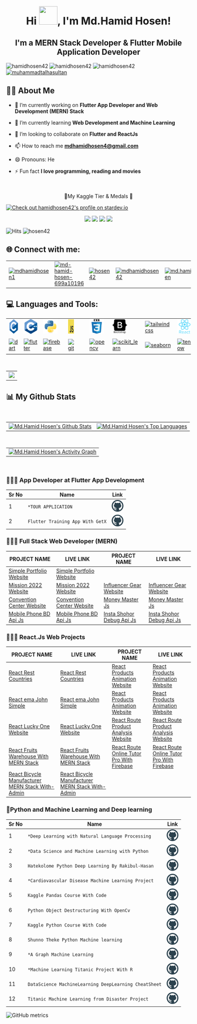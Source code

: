 <h1 align="center">Hi <img src="https://raw.githubusercontent.com/MartinHeinz/MartinHeinz/master/wave.gif" width="50px" height="50px">, I'm Md.Hamid Hosen!</h1>

<h2 align="center">I'm a MERN Stack Developer & Flutter Mobile Application Developer </h2>

<div class="row">
    <img src="https://img.shields.io/github/followers/hamidhosen42?label=Github%20followers&style=for-the-badge" alt="hamidhosen42" />
    <img src="https://img.shields.io/github/stars/hamidhosen42?label=Github%20stars&style=for-the-badge" alt="hamidhosen42" />
    <img  src="https://komarev.com/ghpvc/?username=hamidhosen42&label=Profile Views&color=blue&style=for-the-badge" alt="hamidhosen42" />
     <a href="https://linkedin.com/in/md-hamid-hosen-699a10196" target="blank"><img src="https://img.shields.io/badge/-CONNECT-blue?style=for-the-badge&logo=Linkedin&link=https://www.linkedin.com/in/muhammadtalhasultan/" alt="muhammadtalhasultan" /> </a>
 </div>
 
<!-- <img align="right" alt="Coding" width="400" style={height:30px} src="https://cdn.dribbble.com/users/1162077/screenshots/3848914/programmer.gif"> -->
<!-- <img align="right" style={"margin-top: 30px"} alt="GIF" src="https://github.com/abhisheknaiidu/abhisheknaiidu/blob/master/code.gif?raw=true" width="400" height="300" /> -->

## 🙋‍♂️ About Me

- 🔭 I’m currently working on **Flutter App Developer and Web Development (MERN) Stack**

- 🌱 I’m currently learning **Web Development and Machine Learning**

- 👯 I’m looking to collaborate on **Flutter and ReactJs**

- 📫 How to reach me **mdhamidhosen4@gmail.com**

- 😄 Pronouns: He 

- ⚡ Fun fact **I love programming, reading and movies**


<p align="center">

  <br/>
  <p align="center">🥇My Kaggle Tier & Medals 🥇</p>
 
</p>


<p align="center">

  <a align="center" href="https://stardev.io/developers/hamidhosen42"><img alt="Check out hamidhosen42&apos;s profile on stardev.io" src="https://stardev.io/developers/hamidhosen42/badge/languages/global.svg" /></a>
 
</p>

</p>
<p align="center">
  <img src="https://road-to-kaggle-grandmaster.vercel.app/api/badges/hosen42 /competition/dark" />
  <img src="https://road-to-kaggle-grandmaster.vercel.app/api/badges/hosen42 /dataset/dark" />
  <img src="https://road-to-kaggle-grandmaster.vercel.app/api/badges/hosen42 /notebook/dark" />
  <img src="https://road-to-kaggle-grandmaster.vercel.app/api/badges/hosen42 /discussion/dark" />
</p>

![Hits](https://hits.seeyoufarm.com/api/count/incr/badge.svg?url=https%3A%2F%2Fgithub.com%2Fhosen42%2Fkaggle-badge&count_bg=%23DDAA17&title_bg=%23555555&icon=&icon_color=%23E7E7E7&title=hits&edge_flat=false)
![hosen42](https://road-to-kaggle-grandmaster.vercel.app/api/simple/hosen42 )


## 🌐 Connect with me: 

<table cellspacing="0" cellpadding="0" style="border:none;">
  <tr>
    <td>
      <a href="https://twitter.com/mdhamidhosen1" target="blank"><img align="center" src="https://raw.githubusercontent.com/rahuldkjain/github-profile-readme-generator/master/src/images/icons/Social/twitter.svg" alt="mdhamidhosen1" height="30" width="40" /></a>
    </td>
    <td>
     <a href="https://linkedin.com/in/md-hamid-hosen-699a10196" target="blank"><img align="center" src="https://raw.githubusercontent.com/rahuldkjain/github-profile-readme-generator/master/src/images/icons/Social/linked-in-alt.svg" alt="md-hamid-hosen-699a10196" height="30" width="40" /></a>
    </td>
    <td>
     <a href="https://kaggle.com/hosen42" target="blank"><img align="center" src="https://raw.githubusercontent.com/rahuldkjain/github-profile-readme-generator/master/src/images/icons/Social/kaggle.svg" alt="hosen42" height="30" width="40" /></a>
    </td>
      <td>
     <a href="https://fb.com/mdhamidhosen42" target="blank"><img align="center" src="https://raw.githubusercontent.com/rahuldkjain/github-profile-readme-generator/master/src/images/icons/Social/facebook.svg" alt="mdhamidhosen42" height="30" width="40" /></a>
    </td>
      <td>
<a href="https://instagram.com/md.hamidhosen" target="blank"><img align="center" src="https://raw.githubusercontent.com/rahuldkjain/github-profile-readme-generator/master/src/images/icons/Social/instagram.svg" alt="md.hamidhosen" height="30" width="40" /></a>
    </td>
      <td>
<a href="https://medium.com/hamid42" target="blank"><img align="center" src="https://raw.githubusercontent.com/rahuldkjain/github-profile-readme-generator/master/src/images/icons/Social/medium.svg" alt="hamid42" height="30" width="40" /></a>
    </td>
      <td>
<a href="https://www.codechef.com/users/hamid42" target="blank"><img align="center" src="https://cdn.jsdelivr.net/npm/simple-icons@3.1.0/icons/codechef.svg" alt="hamid42" height="30" width="40" /></a>
    </td>
      <td>
<a href="https://www.hackerrank.com/hamid42" target="blank"><img align="center" src="https://raw.githubusercontent.com/rahuldkjain/github-profile-readme-generator/master/src/images/icons/Social/hackerrank.svg" alt="hamid42" height="30" width="40" /></a>
    </td>
      <td>
<a href="https://www.leetcode.com/hamid42" target="blank"><img align="center" src="https://raw.githubusercontent.com/rahuldkjain/github-profile-readme-generator/master/src/images/icons/Social/leet-code.svg" alt="hamid42" height="30" width="40" /></a>
    </td>
  </tr>
</table>
<!-- ------------Languages and Tools--------------- -->

## 💻 Languages and Tools:

<table cellspacing="0" cellpadding="0" style="border:none;">
        <tr>
            <td>
                <a href="https://www.cprogramming.com/" target="_blank" rel="noreferrer"> <img
                        src="https://raw.githubusercontent.com/devicons/devicon/master/icons/c/c-original.svg" alt="c"
                        width="40" height="40" /> </a>
            </td>
            <td>
                <a href="https://www.w3schools.com/cpp/" target="_blank" rel="noreferrer"> <img
                        src="https://raw.githubusercontent.com/devicons/devicon/master/icons/cplusplus/cplusplus-original.svg"
                        alt="cplusplus" width="40" height="40" /> </a>
            </td>
            <td>
                <a href="https://www.python.org" target="_blank" rel="noreferrer"> <img
                        src="https://raw.githubusercontent.com/devicons/devicon/master/icons/python/python-original.svg"
                        alt="python" width="40" height="40" /> </a>
            </td>
            <td>
                <a href="https://developer.mozilla.org/en-US/docs/Web/JavaScript" target="_blank" rel="noreferrer"> <img
                        src="https://raw.githubusercontent.com/devicons/devicon/master/icons/javascript/javascript-original.svg"
                        alt="javascript" width="40" height="40" /> </a>
            </td>
            <td>
                <a href="https://www.java.com" target="_blank" rel="noreferrer"> <img
                        src="https://raw.githubusercontent.com/devicons/devicon/master/icons/java/java-original.svg"
                        alt="java" width="40" height="40" /> </a>
            </td>
            <td>
                <a href="https://www.w3.org/html/" target="_blank" rel="noreferrer"> <img
                        src="https://raw.githubusercontent.com/devicons/devicon/master/icons/html5/html5-original-wordmark.svg"
                        alt="html5" width="40" height="40" /> </a>
            </td>
            <td>
                <a href="https://www.w3schools.com/css/" target="_blank" rel="noreferrer"> <img
                        src="https://raw.githubusercontent.com/devicons/devicon/master/icons/css3/css3-original-wordmark.svg"
                        alt="css3" width="40" height="40" /> </a>
            </td>
            <td>
                <a href="https://getbootstrap.com" target="_blank" rel="noreferrer"> <img
                        src="https://raw.githubusercontent.com/devicons/devicon/master/icons/bootstrap/bootstrap-plain-wordmark.svg"
                        alt="bootstrap" width="40" height="40" /> </a>
            </td>
            <td>
                <a href="https://tailwindcss.com/" target="_blank" rel="noreferrer"> <img
                        src="https://www.vectorlogo.zone/logos/tailwindcss/tailwindcss-icon.svg" alt="tailwindcss"
                        width="40" height="40" /> </a>
            </td>
            <td>
                <a href="https://reactjs.org/" target="_blank" rel="noreferrer"> <img
                        src="https://raw.githubusercontent.com/devicons/devicon/master/icons/react/react-original-wordmark.svg"
                        alt="react" width="40" height="40" /> </a>
            </td>
        </tr>
        <tr>
            <td>
                <a href="https://dart.dev" target="_blank" rel="noreferrer"> <img
                        src="https://www.vectorlogo.zone/logos/dartlang/dartlang-icon.svg" alt="dart" width="40"
                        height="40" /></a>
            </td>
            <td>
                <a href="https://flutter.dev" target="_blank" rel="noreferrer"> <img
                        src="https://www.vectorlogo.zone/logos/flutterio/flutterio-icon.svg" alt="flutter" width="40"
                        height="40" />
                </a>
            </td>
            <td>
                <a href="https://firebase.google.com/" target="_blank" rel="noreferrer"> <img
                        src="https://www.vectorlogo.zone/logos/firebase/firebase-icon.svg" alt="firebase" width="40"
                        height="40" />
                </a>
            </td>
            <td>
                <a href="https://git-scm.com/" target="_blank" rel="noreferrer"> <img
                        src="https://www.vectorlogo.zone/logos/git-scm/git-scm-icon.svg" alt="git" width="40"
                        height="40" /> </a>
            </td>
            <!-- <td>
                <a href="https://www.mathworks.com/" target="_blank" rel="noreferrer"> <img
                        src="https://upload.wikimedia.org/wikipedia/commons/2/21/Matlab_Logo.png" alt="matlab"
                        width="40" height="40" />
                </a>
            </td> -->
            <td>
                <a href="https://www.mongodb.com/" target="_blank" rel="noreferrer"> <img
                        src="https://raw.githubusercontent.com/devicons/devicon/master/icons/mongodb/mongodb-original-wordmark.svg"
                        alt="mongodb" width="40" height="40" /> </a>
            </td>
            <!-- <td>
                <a href="https://www.mysql.com/" target="_blank" rel="noreferrer"> <img
                        src="https://raw.githubusercontent.com/devicons/devicon/master/icons/mysql/mysql-original-wordmark.svg"
                        alt="mysql" width="40" height="40" /> </a>
            </td> -->
            <td>
                <a href="https://nodejs.org" target="_blank" rel="noreferrer"> <img
                        src="https://raw.githubusercontent.com/devicons/devicon/master/icons/nodejs/nodejs-original-wordmark.svg"
                        alt="nodejs" width="40" height="40" /> </a>
            </td>
            <td>
                <a href="https://opencv.org/" target="_blank" rel="noreferrer"> <img
                        src="https://www.vectorlogo.zone/logos/opencv/opencv-icon.svg" alt="opencv" width="40"
                        height="40" /> </a>
            </td>
            <td>
                <a href="https://scikit-learn.org/" target="_blank" rel="noreferrer"> <img
                        src="https://upload.wikimedia.org/wikipedia/commons/0/05/Scikit_learn_logo_small.svg"
                        alt="scikit_learn" width="40" height="40" /> </a>
            </td>
            <td>
                <a href="https://seaborn.pydata.org/" target="_blank" rel="noreferrer"> <img
                        src="https://seaborn.pydata.org/_images/logo-mark-lightbg.svg" alt="seaborn" width="40"
                        height="40" /> </a>
            </td>
            <td>
                <a href="https://www.tensorflow.org" target="_blank" rel="noreferrer"> <img
                        src="https://www.vectorlogo.zone/logos/tensorflow/tensorflow-icon.svg" alt="tensorflow"
                        width="40" height="40" /> </a>
            </td>
<!--             <td>
                <a href="https://www.adobe.com/products/xd.html" target="_blank" rel="noreferrer"> <img
                        src="https://cdn.worldvectorlogo.com/logos/adobe-xd.svg" alt="xd" width="40" height="40" /> </a>
            </td> -->
        </tr>
 </table>
    
<!--   ----------------------------   -->

<br/>

<p align="center">
    <table align="center">
        <tr>
            <td>
                 <a href="https://git.io/streak-stats">
        <img src="https://github-readme-streak-stats.herokuapp.com/?user=hamidhosen42&theme=black-ice&hide_border=true&date_format=M%20j%5B%2C%20Y%5D&background=0D1117"/></a>
            </td>
        </tr>
   </table>
</p>

## 📊 My Github Stats

<br/>

<table>
    <tr>
        <td>
            <a href="https://github.com/anuraghazra/github-readme-stats"><img alt="Md.Hamid Hosen's Github Stats" src="https://github-readme-stats.vercel.app/api?username=hamidhosen42&show_icons=true&count_private=true&theme=react&hide_border=true&bg_color=0D1117" /></a>
        </td>
        <td>
            <a href="https://github.com/anuraghazra/github-readme-stats"><img alt="Md.Hamid Hosen's Top Languages" src="https://github-readme-stats.vercel.app/api/top-langs/?username=hamidhosen42&langs_count=8&count_private=true&layout=compact&theme=react&hide_border=true&bg_color=0D1117" /></a>
        </td>
    </tr>
</table>

<br/>

<p align="center">
    <table align="center">
        <tr>
            <td>
                 <a href=""><img alt="Md.Hamid Hosen's Activity Graph" src="https://activity-graph.herokuapp.com/graph?username=hamidhosen42&bg_color=0D1117&color=5BCDEC&line=5BCDEC&point=FFFFFF&hide_border=true" /></a>  
            </td>
        </tr>
   </table>
</p>

<br/>

### 👩🏽‍💻 App Developer at Flutter App Development

| Sr No | Name                      | Link                             |
| ----- | ------------------------- | -------------------------------- |
| 1     | ```*TOUR APPLICATION```        | [![](https://github.com/hamidhosen42/hamidhosen42/blob/main/github.png)](https://github.com/hamidhosen42/F-TOUR-APPLICATION) |
| 2     | ```Flutter Training App With GetX```        | [![](https://github.com/hamidhosen42/hamidhosen42/blob/main/github.png)](https://github.com/hamidhosen42/Flutter-Training-App-With-GetX) |

### 👩🏽‍💻 Full Stack Web Developer (MERN)

| PROJECT NAME | LIVE LINK | PROJECT NAME | LIVE LINK |
| --- |  --- | --- | --- |
| [Simple Portfolio Website](https://github.com/hamidhosen42/simple-portfolio-websites) | [Simple Portfolio Website](https://hamidhosen42.github.io/simple-portfolio-websites/) |
| [Mission 2022 Website](https://github.com/hamidhosen42/mission-2022-website) | [Mission 2022 Website](https://hamidhosen42.github.io/mission-2022-website/?fbclid=IwAR3G3R2_N-y0tjWU0EZN93y-IGlh1_BP1hHcaelSwreQVXgxmmLjkJZEs8s) | [Influencer Gear Website](https://github.com/hamidhosen42/influencer-gear-website) | [Influencer Gear Website](https://hamidhosen42.github.io/influencer-gear-website) |
| [Convention Center Website](https://github.com/hamidhosen42/convention-center-website-p) | [Convention Center Website](https://convention-center-websites.netlify.app/#) | [Money Master Js](https://github.com/hamidhosen42/money-master-js-p) | [Money Master Js](https://money-masters-js.netlify.app) |
| [Mobile Phone BD Api Js](https://github.com/hamidhosen42/mobile-phone-bd-api-js-p) | [Mobile Phone BD Api Js](https://mobile-phones-bd-api-js.netlify.app/) | [Insta Shohor Debug Api Js](https://github.com/hamidhosen42/insta-shohor-debug-api-js) | [Insta Shohor Debug Api Js](https://compassionate-haibt-0668b5.netlify.app/#) |

### 👩🏽‍💻 React.Js Web Projects

| PROJECT NAME | LIVE LINK | PROJECT NAME | LIVE LINK |
| --- |  --- | --- | --- |
| [React Rest Countries](https://github.com/hamidhosen42/React-rest-countries) | [React Rest Countries](https://react-rest-countrie-api.netlify.app/) | [React Products Animation Website](https://github.com/hamidhosen42/React-Products-Animation-Website) | [React Products Animation Website](https://react-rest-products.netlify.app/) |
| [React ema John Simple](https://github.com/hamidhosen42/React-ema-john-simple-d) | [React ema John Simple](https://react-ema-sohn.netlify.app/) | [React Products Animation Website](https://github.com/hamidhosen42/React-Products-Animation-Website) | [React Products Animation Website](https://react-rest-products.netlify.app/) |
| [React Lucky One Website](https://github.com/hamidhosen42/react-lucky-one-website-p) | [React Lucky One Website](https://react-lucky-one-websites.netlify.app/) | [React Route Product Analysis Website](https://github.com/hamidhosen42/react-route-product-analysis-website-p) | [React Route Product Analysis Website](https://react-rest-products.netlify.app/) |
| [React Fruits Warehouse With MERN Stack](https://github.com/hamidhosen42/Fruits-Warehouse-With-React-and-NodeJs-and-MongoDB-p) | [React Fruits Warehouse With MERN Stack](https://fruits-warehouse-client-site.web.app/) | [React Route Online Tutor Pro With Firebase](https://github.com/hamidhosen42/react-route-online-tutor-pro-with-firebase-p) | [React Route Online Tutor Pro With Firebase](https://react-independent-service.web.app/) |
| [React Bicycle Manufacturer MERN Stack With-Admin](https://github.com/hamidhosen42/React-Bicycle-Manufacturer-MERN-Stack-With-Admin-p) | [React Bicycle Manufacturer MERN Stack With-Admin](https://bicycle-manufacturer-client.web.app/) |


### 🧠Python and Machine Learning and Deep learning

| Sr No | Name                      | Link                             |
| ----- | ------------------------- | -------------------------------- |
| 1     | ```*Deep Learning with Natural Language Processing```        | [![](https://github.com/hamidhosen42/hamidhosen42/blob/main/github.png)](https://github.com/hamidhosen42/Deep-Learning-with-Natural-Language-Processing) |
| 2     | ```*Data Science and Machine Learning with Python```         | [![](https://github.com/hamidhosen42/hamidhosen42/blob/main/github.png)](https://github.com/hamidhosen42/Data-Science-and-Machine-Learning-with-Python) |
| 3     | ```Hatekolome Python Deep Learning By Rakibul-Hasan```       | [![](https://github.com/hamidhosen42/hamidhosen42/blob/main/github.png)](https://github.com/hamidhosen42/Hatekolome-Python-Deep-Learning-By-Rakibul-Hasan) |
| 4     | ```*Cardiovascular Disease Machine Learning Project```       | [![](https://github.com/hamidhosen42/hamidhosen42/blob/main/github.png)](https://github.com/hamidhosen42/Cardiovascular-Disease-Machine-Learning-Project) |
| 5     | ```Kaggle Pandas Course With Code```                         | [![](https://github.com/hamidhosen42/hamidhosen42/blob/main/github.png)](https://github.com/hamidhosen42/Kaggle-Pandas-Course) |
| 6     | ```Python Object Destructuring With OpenCv```                | [![](https://github.com/hamidhosen42/hamidhosen42/blob/main/github.png)](https://github.com/hamidhosen42/Python-OpenCv) |
| 7     | ```Kaggle Python Course With Code```                         | [![](https://github.com/hamidhosen42/hamidhosen42/blob/main/github.png)](https://github.com/hamidhosen42/Kaggle-Python-Course) |
| 8     | ```Shunno Theke Python Machine learning```                   | [![](https://github.com/hamidhosen42/hamidhosen42/blob/main/github.png)](https://github.com/hamidhosen42/My-learning-Book-Shunno-Theke-Python-Machine-learning-Hate-Kalame-Scikit-Learn) |
| 9     | ```*A Graph Machine Learning```                              | [![](https://github.com/hamidhosen42/hamidhosen42/blob/main/github.png)](https://github.com/hamidhosen42/A-Graph-Machine-Learning) |
| 10     | ```*Machine Learning Titanic Project With R```              | [![](https://github.com/hamidhosen42/hamidhosen42/blob/main/github.png)](https://github.com/hamidhosen42/Machine-Learning-Titanic-Project-with-R) |
| 11     | ```DataScience MachineLearning DeepLearning CheatSheet```   | [![](https://github.com/hamidhosen42/hamidhosen42/blob/main/github.png)](https://github.com/hamidhosen42/DataScience-MachineLearning-DeepLearning-CheatSheet) |
| 12     | ```Titanic Machine Learning from Disaster Project```        | [![](https://github.com/hamidhosen42/hamidhosen42/blob/main/github.png)](https://github.com/hamidhosen42/Titanic-Machine-Learning-from-Disaster-Project) |


![GitHub metrics](https://metrics.lecoq.io/hamidhosen42)  
